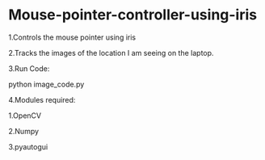 # Mouse-pointer-controller-using-iris

1.Controls the mouse pointer using iris


2.Tracks the images of the location I am seeing on the laptop.


3.Run Code:
  
  python image_code.py
  

4.Modules required:

  1.OpenCV
  
  2.Numpy
  
  3.pyautogui
